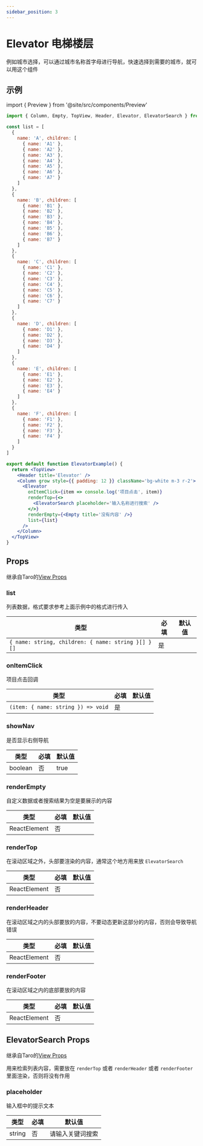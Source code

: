 ```yaml
---
sidebar_position: 3
---
```


# Elevator 电梯楼层

例如城市选择，可以通过城市名称首字母进行导航，快速选择到需要的城市，就可以用这个组件

## 示例

import { Preview } from '@site/src/components/Preview'

<Preview name='Elevator' />

```jsx
import { Column, Empty, TopView, Header, Elevator, ElevatorSearch } from '@/duxui'

const list = [
  {
    name: 'A', children: [
      { name: 'A1' },
      { name: 'A2' },
      { name: 'A3' },
      { name: 'A4' },
      { name: 'A5' },
      { name: 'A6' },
      { name: 'A7' }
    ]
  },
  {
    name: 'B', children: [
      { name: 'B1' },
      { name: 'B2' },
      { name: 'B3' },
      { name: 'B4' },
      { name: 'B5' },
      { name: 'B6' },
      { name: 'B7' }
    ]
  },
  {
    name: 'C', children: [
      { name: 'C1' },
      { name: 'C2' },
      { name: 'C3' },
      { name: 'C4' },
      { name: 'C5' },
      { name: 'C6' },
      { name: 'C7' }
    ]
  },
  {
    name: 'D', children: [
      { name: 'D1' },
      { name: 'D2' },
      { name: 'D3' },
      { name: 'D4' }
    ]
  },
  {
    name: 'E', children: [
      { name: 'E1' },
      { name: 'E2' },
      { name: 'E3' },
      { name: 'E4' }
    ]
  },
  {
    name: 'F', children: [
      { name: 'F1' },
      { name: 'F2' },
      { name: 'F3' },
      { name: 'F4' }
    ]
  }
]

export default function ElevatorExample() {
  return <TopView>
    <Header title='Elevator' />
    <Column grow style={{ padding: 12 }} className='bg-white m-3 r-2'>
      <Elevator
        onItemClick={item => console.log('项目点击', item)}
        renderTop={<>
          <ElevatorSearch placeholder='输入名称进行搜索' />
        </>}
        renderEmpty={<Empty title='没有内容' />}
        list={list}
      />
    </Column>
  </TopView>
}
```

## Props

继承自Taro的[View Props](https://nervjs.github.io/taro-docs/docs/components/viewContainer/view#viewprops)

### list

列表数据，格式要求参考上面示例中的格式进行传入

| 类型 | 必填 | 默认值 |
| ---- | -------- | ------- |
| `{ name: string, children: { name: string }[] }[]` | 是 |  |

### onItemClick

项目点击回调

| 类型 | 必填 | 默认值 |
| ---- | -------- | ------- |
| `(item: { name: string }) => void` | 是 |  |

### showNav

是否显示右侧导航

| 类型 | 必填 | 默认值 |
| ---- | -------- | ------- |
| boolean | 否 | true |

### renderEmpty

自定义数据或者搜索结果为空是要展示的内容

| 类型 | 必填 | 默认值 |
| ---- | -------- | ------- |
| ReactElement | 否 |  |

### renderTop

在滚动区域之外，头部要渲染的内容，通常这个地方用来放 `ElevatorSearch`

| 类型 | 必填 | 默认值 |
| ---- | -------- | ------- |
| ReactElement | 否 |  |

### renderHeader

在滚动区域之内的头部要放的内容，不要动态更新这部分的内容，否则会导致导航错误

| 类型 | 必填 | 默认值 |
| ---- | -------- | ------- |
| ReactElement | 否 |  |

### renderFooter

在滚动区域之内的底部要放的内容

| 类型 | 必填 | 默认值 |
| ---- | -------- | ------- |
| ReactElement | 否 |  |

## ElevatorSearch Props

继承自Taro的[View Props](https://nervjs.github.io/taro-docs/docs/components/viewContainer/view#viewprops)

用来检索列表内容，需要放在 `renderTop` 或者 `renderHeader` 或者 `renderFooter` 里面渲染，否则将没有作用

### placeholder

输入框中的提示文本

| 类型 | 必填 | 默认值 |
| ---- | -------- | ------- |
| string | 否 | 请输入关键词搜索 |